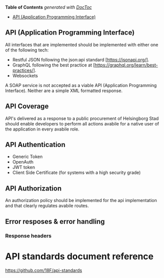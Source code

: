 <!-- START doctoc generated TOC please keep comment here to allow auto update -->
<!-- DON'T EDIT THIS SECTION, INSTEAD RE-RUN doctoc TO UPDATE -->
**Table of Contents**  *generated with [DocToc](https://github.com/thlorenz/doctoc)*

- [API (Application Programming Interface)](#api-application-programming-interface)

<!-- END doctoc generated TOC please keep comment here to allow auto update -->

## API (Application Programming Interface)

All interfaces that are implemented should be implemented with either one of the following tech: 

- Restful JSON following the json:api standard [https://jsonapi.org/]. 
- GraphQL following the best practice at [https://graphql.org/learn/best-practices/]. 
- Websockets

A SOAP service is not accepted as a viable API (Application Programming Interface). Neither are a simple XML formatted response. 

## API Coverage

API's delivered as a response to a public procurement of Helsingborg Stad should enable developers to perform all actions avabile for a native user of the application in every avabile role. 

## API Authentication

- Generic Token
- OpenAuth
- JWT token
- Client Side Certificate (for systems with a high security grade)

## API Authorization

An authorization policy should be implemented for the api implementation and that clearly regulates avabile routes. 

## Error resposes & error handling

### Response headers


# API standards document reference

https://github.com/18F/api-standards 

